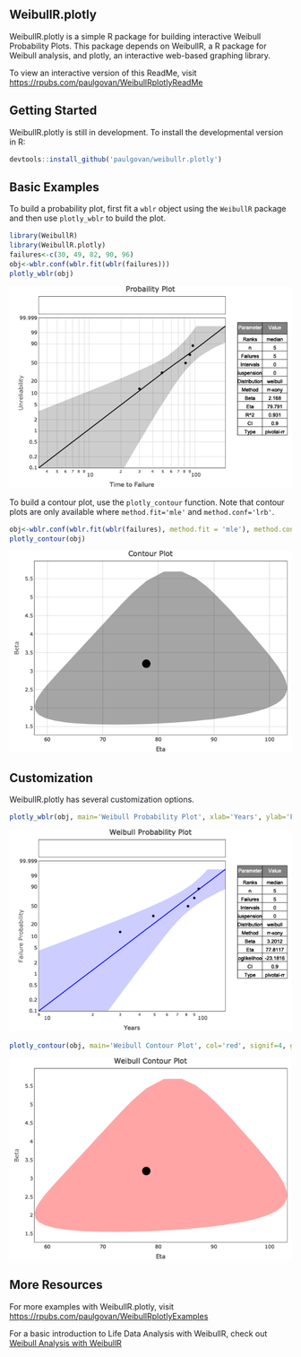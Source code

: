 
## WeibullR.plotly

WeibullR.plotly is a simple R package for building interactive Weibull
Probability Plots. This package depends on WeibullR, a R package for
Weibull analysis, and plotly, an interactive web-based graphing library.

To view an interactive version of this ReadMe, visit
<https://rpubs.com/paulgovan/WeibullRplotlyReadMe>

## Getting Started

WeibullR.plotly is still in development. To install the developmental
version in R:

``` r
devtools::install_github('paulgovan/weibullr.plotly')
```

## Basic Examples

To build a probability plot, first fit a `wblr` object using the
`WeibullR` package and then use `plotly_wblr` to build the plot.

``` r
library(WeibullR)
library(WeibullR.plotly)
failures<-c(30, 49, 82, 90, 96)
obj<-wblr.conf(wblr.fit(wblr(failures)))
plotly_wblr(obj)
```

![](ReadMe_files/figure-gfm/unnamed-chunk-2-1.png)<!-- -->

To build a contour plot, use the `plotly_contour` function. Note that
contour plots are only available where `method.fit='mle'` and
`method.conf='lrb'`.

``` r
obj<-wblr.conf(wblr.fit(wblr(failures), method.fit = 'mle'), method.conf = 'lrb')
plotly_contour(obj)
```

![](ReadMe_files/figure-gfm/unnamed-chunk-3-1.png)<!-- -->

## Customization

WeibullR.plotly has several customization options.

``` r
plotly_wblr(obj, main='Weibull Probability Plot', xlab='Years', ylab='Failure Probability', col='blue', signif=4, grid=FALSE)
```

![](ReadMe_files/figure-gfm/unnamed-chunk-4-1.png)<!-- -->

``` r
plotly_contour(obj, main='Weibull Contour Plot', col='red', signif=4, grid=FALSE)
```

![](ReadMe_files/figure-gfm/unnamed-chunk-5-1.png)<!-- -->

## More Resources

For more examples with WeibullR.plotly, visit
<https://rpubs.com/paulgovan/WeibullRplotlyExamples>

For a basic introduction to Life Data Analysis with WeibullR, check out [Weibull Analysis with WeibullR](https://rpubs.com/pgovan/1019136)
